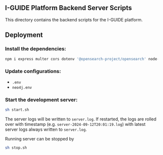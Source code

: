 ## I-GUIDE Platform Backend Server Scripts
This directory contains the backend scripts for the I-GUIDE platform.

## Deployment
### Install the dependencies:
```bash
npm i express multer cors dotenv '@opensearch-project/opensearch' node-fetch '@aws-sdk/client-s3' multer-s3 axios swagger-ui-express swagger-jsdoc neo4j-driver compromise bad-words
```
### Update configurations:
 - `.env`
 - `neo4j.env`


### Start the development server:
```bash
sh start.sh
```
The server logs will be written to `server.log`. If restarted, the logs are rolled over with timestamp (e.g. `server-2024-09-12T20:01:19.log`) with latest server logs always written to `server.log`.

Running server can be stopped by 
```bash
sh stop.sh
```